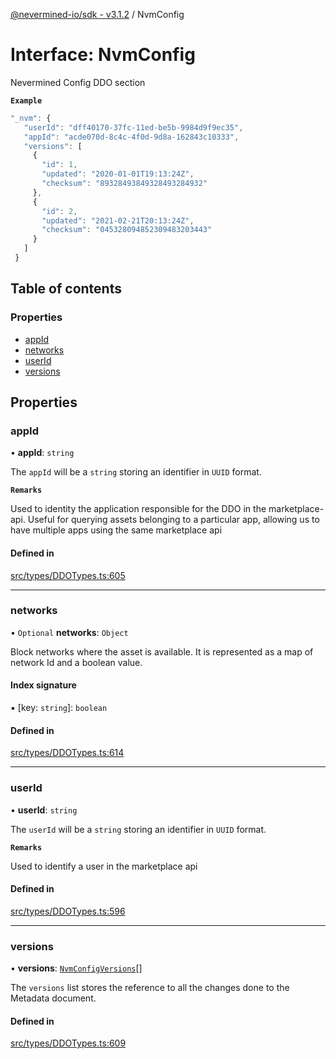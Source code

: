[@nevermined-io/sdk - v3.1.2](../code-reference.md) / NvmConfig

# Interface: NvmConfig

Nevermined Config DDO section

**`Example`**

```ts
"_nvm": {
   "userId": "dff40170-37fc-11ed-be5b-9984d9f9ec35",
   "appId": "acde070d-8c4c-4f0d-9d8a-162843c10333",
   "versions": [
     {
       "id": 1,
       "updated": "2020-01-01T19:13:24Z",
       "checksum": "89328493849328493284932"
     },
     {
       "id": 2,
       "updated": "2021-02-21T20:13:24Z",
       "checksum": "045328094852309483203443"
     }
   ]
 }
```

## Table of contents

### Properties

- [appId](NvmConfig.md#appid)
- [networks](NvmConfig.md#networks)
- [userId](NvmConfig.md#userid)
- [versions](NvmConfig.md#versions)

## Properties

### appId

• **appId**: `string`

The `appId` will be a `string` storing an identifier in `UUID` format.

**`Remarks`**

Used to identity the application responsible for the DDO in the marketplace-api.
Useful for querying assets belonging to a particular app, allowing us to have multiple
apps using the same marketplace api

#### Defined in

[src/types/DDOTypes.ts:605](https://github.com/nevermined-io/sdk-js/blob/13ea3fecbb7390165ec2f4641a0fe92a7537a21d/src/types/DDOTypes.ts#L605)

---

### networks

• `Optional` **networks**: `Object`

Block networks where the asset is available. It is represented as a map of network Id and a boolean value.

#### Index signature

▪ [key: `string`]: `boolean`

#### Defined in

[src/types/DDOTypes.ts:614](https://github.com/nevermined-io/sdk-js/blob/13ea3fecbb7390165ec2f4641a0fe92a7537a21d/src/types/DDOTypes.ts#L614)

---

### userId

• **userId**: `string`

The `userId` will be a `string` storing an identifier in `UUID` format.

**`Remarks`**

Used to identify a user in the marketplace api

#### Defined in

[src/types/DDOTypes.ts:596](https://github.com/nevermined-io/sdk-js/blob/13ea3fecbb7390165ec2f4641a0fe92a7537a21d/src/types/DDOTypes.ts#L596)

---

### versions

• **versions**: [`NvmConfigVersions`](NvmConfigVersions.md)[]

The `versions` list stores the reference to all the changes done to the Metadata document.

#### Defined in

[src/types/DDOTypes.ts:609](https://github.com/nevermined-io/sdk-js/blob/13ea3fecbb7390165ec2f4641a0fe92a7537a21d/src/types/DDOTypes.ts#L609)
